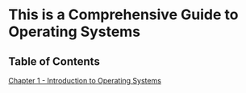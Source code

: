 # This is a Comprehensive Guide to Operating Systems
## Table of Contents
[Chapter 1 - Introduction to Operating Systems](CHAPTER_1.md)